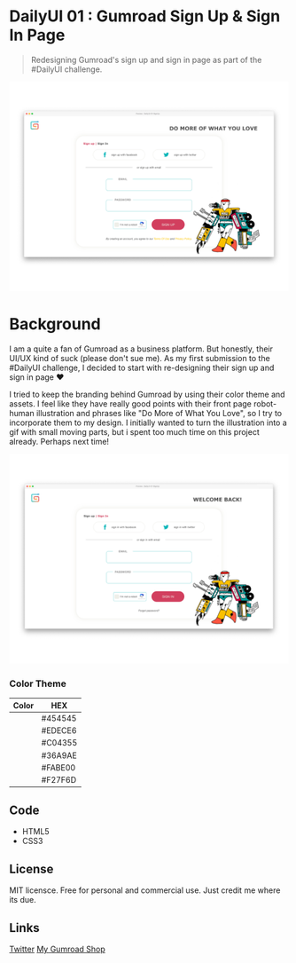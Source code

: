 # DailyUI 01 : Gumroad Sign Up & Sign In Page

> Redesigning Gumroad's sign up and sign in page as part of the #DailyUI challenge.

![sign-up](./screenshots/mockup-signup-readme.png)

# Background

I am a quite a fan of Gumroad as a business platform. But honestly, their UI/UX kind of suck (please don't sue me). As my first submission to the #DailyUI challenge, I decided to start with re-designing their sign up and sign in page ❤️

I tried to keep the branding behind Gumroad by using their color theme and assets. I feel like they have really good points with their front page robot-human illustration and phrases like "Do More of What You Love", so I try to incorporate them to my design. I initially wanted to turn the illustration into a gif with small moving parts, but i spent too much time on this project already. Perhaps next time!

![sign-in](./screenshots/mockup-signin-readme.png)

### Color Theme

| Color | HEX     |
| ----- | ------- |
|       | #454545 |
|       | #EDECE6 |
|       | #C04355 |
|       | #36A9AE |
|       | #FABE00 |
|       | #F27F6D |

## Code

-   HTML5
-   CSS3

## License

MIT licensce. Free for personal and commercial use. Just credit me where its due.

## Links

[Twitter](https://twitter.com/amiradeu) [My Gumroad Shop](http://amirajo.gumroad.com/)
